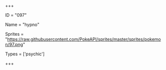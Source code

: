 




+++

ID = "097"

Name = "hypno"

Sprites = "https://raw.githubusercontent.com/PokeAPI/sprites/master/sprites/pokemon/97.png"

Types = ['psychic']

+++

